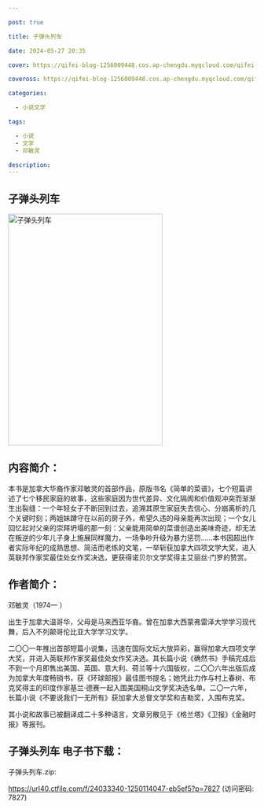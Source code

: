 ```yaml
---

post: true

title: 子弹头列车

date: 2024-05-27 20:35

cover: https://qifei-blog-1256009448.cos.ap-chengdu.myqcloud.com/qifei-blog/661c7caf68eb935713f995b3.jpg

coveross: https://qifei-blog-1256009448.cos.ap-chengdu.myqcloud.com/qifei-blog/661c7caf68eb935713f995b3.jpg

categories:

  - 小说文学

tags:

  - 小说
  - 文学
  - 邓敏灵

description:
---
```


##  子弹头列车

<img alt="子弹头列车 " class="aligncenter loading" data-was-processed="true" decoding="async" fetchpriority="high" height="471" src="https://qifei-blog-1256009448.cos.ap-chengdu.myqcloud.com/qifei-blog/661c7caf68eb935713f995b3.jpg " style="cursor: zoom-in;" width="314"/>

## 内容简介：

本书是加拿大华裔作家邓敏灵的首部作品，原版书名《简单的菜谱》，七个短篇讲述了七个移民家庭的故事，这些家庭因为世代差异、文化隔阂和价值观冲突而渐渐生出裂缝：一个年轻女子不断回到过去，追溯其原生家庭失去信心、分崩离析的几个关键时刻；两姐妹蹲守在以前的房子外，希望久违的母亲能再次出现；一个女儿回忆起对父亲的崇拜坍塌的那一刻：父亲能用简单的菜谱创造出美味奇迹，却无法在叛逆的少年儿子身上施展同样魔力，一场争吵升级为暴力惩罚……本书因超出作者实际年纪的成熟思想、简洁而老练的文笔，一举斩获加拿大四项文学大奖，进入英联邦作家奖最佳处女作奖决选，更获得诺贝尔文学奖得主艾丽丝·门罗的赞赏。

## 作者简介：

邓敏灵（1974— ）

出生于加拿大温哥华，父母是马来西亚华裔。曾在加拿大西蒙弗雷泽大学学习现代舞，后入不列颠哥伦比亚大学学习文学。

二〇〇一年推出首部短篇小说集，迅速在国际文坛大放异彩，赢得加拿大四项文学大奖，并进入英联邦作家奖最佳处女作奖决选。其长篇小说《确然书》手稿完成后不到一个月即售出美国、英国、意大利、荷兰等十六国版权，二〇〇六年出版后成为加拿大年度畅销书，获《环球邮报》最佳图书提名；她凭此力作与村上春树、布克奖得主的印度作家基兰·德赛一起入围美国桐山文学奖决选名单。二〇一六年，长篇小说《不要说我们一无所有》获加拿大总督文学奖和吉勒奖，入围布克奖。

其小说和故事已被翻译成二十多种语言，文章另散见于《格兰塔》《卫报》《金融时报》等报刊。

## 子弹头列车 电子书下载：
子弹头列车.zip: 

https://url40.ctfile.com/f/24033340-1250114047-eb5ef5?p=7827 (访问密码: 7827)

